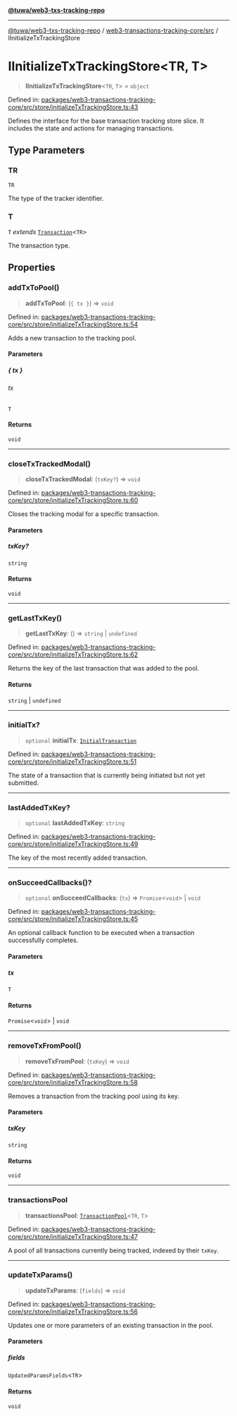 [**@tuwa/web3-txs-tracking-repo**](../../../README.md)

***

[@tuwa/web3-txs-tracking-repo](../../../README.md) / [web3-transactions-tracking-core/src](../README.md) / IInitializeTxTrackingStore

# IInitializeTxTrackingStore\<TR, T\>

> **IInitializeTxTrackingStore**\<`TR`, `T`\> = `object`

Defined in: [packages/web3-transactions-tracking-core/src/store/initializeTxTrackingStore.ts:43](https://github.com/TuwaIO/web3-transactions-tracking/blob/b7157ec97601bac11089c33347f8d589c043b005/packages/web3-transactions-tracking-core/src/store/initializeTxTrackingStore.ts#L43)

Defines the interface for the base transaction tracking store slice.
It includes the state and actions for managing transactions.

## Type Parameters

### TR

`TR`

The type of the tracker identifier.

### T

`T` *extends* [`Transaction`](Transaction.md)\<`TR`\>

The transaction type.

## Properties

### addTxToPool()

> **addTxToPool**: (`{ tx }`) => `void`

Defined in: [packages/web3-transactions-tracking-core/src/store/initializeTxTrackingStore.ts:54](https://github.com/TuwaIO/web3-transactions-tracking/blob/b7157ec97601bac11089c33347f8d589c043b005/packages/web3-transactions-tracking-core/src/store/initializeTxTrackingStore.ts#L54)

Adds a new transaction to the tracking pool.

#### Parameters

##### \{ tx \}

###### tx

`T`

#### Returns

`void`

***

### closeTxTrackedModal()

> **closeTxTrackedModal**: (`txKey?`) => `void`

Defined in: [packages/web3-transactions-tracking-core/src/store/initializeTxTrackingStore.ts:60](https://github.com/TuwaIO/web3-transactions-tracking/blob/b7157ec97601bac11089c33347f8d589c043b005/packages/web3-transactions-tracking-core/src/store/initializeTxTrackingStore.ts#L60)

Closes the tracking modal for a specific transaction.

#### Parameters

##### txKey?

`string`

#### Returns

`void`

***

### getLastTxKey()

> **getLastTxKey**: () => `string` \| `undefined`

Defined in: [packages/web3-transactions-tracking-core/src/store/initializeTxTrackingStore.ts:62](https://github.com/TuwaIO/web3-transactions-tracking/blob/b7157ec97601bac11089c33347f8d589c043b005/packages/web3-transactions-tracking-core/src/store/initializeTxTrackingStore.ts#L62)

Returns the key of the last transaction that was added to the pool.

#### Returns

`string` \| `undefined`

***

### initialTx?

> `optional` **initialTx**: [`InitialTransaction`](InitialTransaction.md)

Defined in: [packages/web3-transactions-tracking-core/src/store/initializeTxTrackingStore.ts:51](https://github.com/TuwaIO/web3-transactions-tracking/blob/b7157ec97601bac11089c33347f8d589c043b005/packages/web3-transactions-tracking-core/src/store/initializeTxTrackingStore.ts#L51)

The state of a transaction that is currently being initiated but not yet submitted.

***

### lastAddedTxKey?

> `optional` **lastAddedTxKey**: `string`

Defined in: [packages/web3-transactions-tracking-core/src/store/initializeTxTrackingStore.ts:49](https://github.com/TuwaIO/web3-transactions-tracking/blob/b7157ec97601bac11089c33347f8d589c043b005/packages/web3-transactions-tracking-core/src/store/initializeTxTrackingStore.ts#L49)

The key of the most recently added transaction.

***

### onSucceedCallbacks()?

> `optional` **onSucceedCallbacks**: (`tx`) => `Promise`\<`void`\> \| `void`

Defined in: [packages/web3-transactions-tracking-core/src/store/initializeTxTrackingStore.ts:45](https://github.com/TuwaIO/web3-transactions-tracking/blob/b7157ec97601bac11089c33347f8d589c043b005/packages/web3-transactions-tracking-core/src/store/initializeTxTrackingStore.ts#L45)

An optional callback function to be executed when a transaction successfully completes.

#### Parameters

##### tx

`T`

#### Returns

`Promise`\<`void`\> \| `void`

***

### removeTxFromPool()

> **removeTxFromPool**: (`txKey`) => `void`

Defined in: [packages/web3-transactions-tracking-core/src/store/initializeTxTrackingStore.ts:58](https://github.com/TuwaIO/web3-transactions-tracking/blob/b7157ec97601bac11089c33347f8d589c043b005/packages/web3-transactions-tracking-core/src/store/initializeTxTrackingStore.ts#L58)

Removes a transaction from the tracking pool using its key.

#### Parameters

##### txKey

`string`

#### Returns

`void`

***

### transactionsPool

> **transactionsPool**: [`TransactionPool`](TransactionPool.md)\<`TR`, `T`\>

Defined in: [packages/web3-transactions-tracking-core/src/store/initializeTxTrackingStore.ts:47](https://github.com/TuwaIO/web3-transactions-tracking/blob/b7157ec97601bac11089c33347f8d589c043b005/packages/web3-transactions-tracking-core/src/store/initializeTxTrackingStore.ts#L47)

A pool of all transactions currently being tracked, indexed by their `txKey`.

***

### updateTxParams()

> **updateTxParams**: (`fields`) => `void`

Defined in: [packages/web3-transactions-tracking-core/src/store/initializeTxTrackingStore.ts:56](https://github.com/TuwaIO/web3-transactions-tracking/blob/b7157ec97601bac11089c33347f8d589c043b005/packages/web3-transactions-tracking-core/src/store/initializeTxTrackingStore.ts#L56)

Updates one or more parameters of an existing transaction in the pool.

#### Parameters

##### fields

`UpdatedParamsFields`\<`TR`\>

#### Returns

`void`
